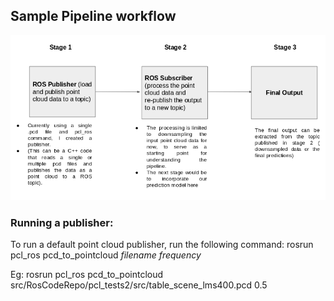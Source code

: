## [](#header-1)Sample Pipeline workflow

!["Workflow"](https://github.com/jadhavhninad/RosCodeRepo/blob/master/pcl_tests2/assets/pcl_test2_workflow.png)

### [](#header-3) Running a publisher:
To run a default point cloud publisher, run the following command:
rosrun pcl\_ros pcd\_to\_pointcloud _filename_ _frequency_

Eg:
rosrun pcl_ros pcd_to_pointcloud src/RosCodeRepo/pcl_tests2/src/table_scene_lms400.pcd 0.5
